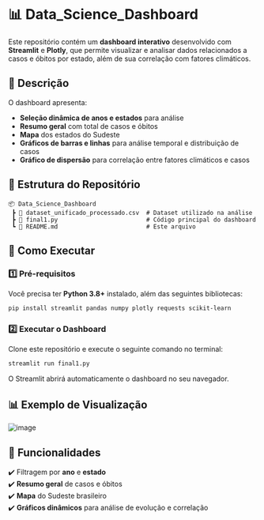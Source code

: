 # 📊  Data_Science_Dashboard

Este repositório contém um **dashboard interativo** desenvolvido com **Streamlit** e **Plotly**, que permite visualizar e analisar dados relacionados a casos e óbitos por estado, além de sua correlação com fatores climáticos.  

## 📝 Descrição  

O dashboard apresenta:  

- **Seleção dinâmica de anos e estados** para análise  
- **Resumo geral** com total de casos e óbitos  
- **Mapa** dos estados do Sudeste  
- **Gráficos de barras e linhas** para análise temporal e distribuição de casos  
- **Gráfico de dispersão** para correlação entre fatores climáticos e casos  

## 📂 Estrutura do Repositório  

```
📦 Data_Science_Dashboard
 ┣ 📜 dataset_unificado_processado.csv  # Dataset utilizado na análise
 ┣ 📜 final1.py                         # Código principal do dashboard
 ┗ 📜 README.md                         # Este arquivo
```

## 🚀 Como Executar  

### 1️⃣ Pré-requisitos  
Você precisa ter **Python 3.8+** instalado, além das seguintes bibliotecas:  

```bash
pip install streamlit pandas numpy plotly requests scikit-learn
```

### 2️⃣ Executar o Dashboard  
Clone este repositório e execute o seguinte comando no terminal:  

```bash
streamlit run final1.py
```

O Streamlit abrirá automaticamente o dashboard no seu navegador.  

## 📊 Exemplo de Visualização  

 ![image](https://github.com/user-attachments/assets/1ab3e59c-eebf-4eb7-9b8f-c9a44ba7d874)


## 📌 Funcionalidades  

✔️ Filtragem por **ano** e **estado**  
✔️ **Resumo geral** de casos e óbitos  
✔️ **Mapa** do Sudeste brasileiro  
✔️ **Gráficos dinâmicos** para análise de evolução e correlação  


